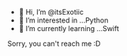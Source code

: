 - 👋 Hi, I’m @itsExotiic
- 👀 I’m interested in ...Python 
- 🌱 I’m currently learning ...Swift

Sorry, you can't reach me :D
